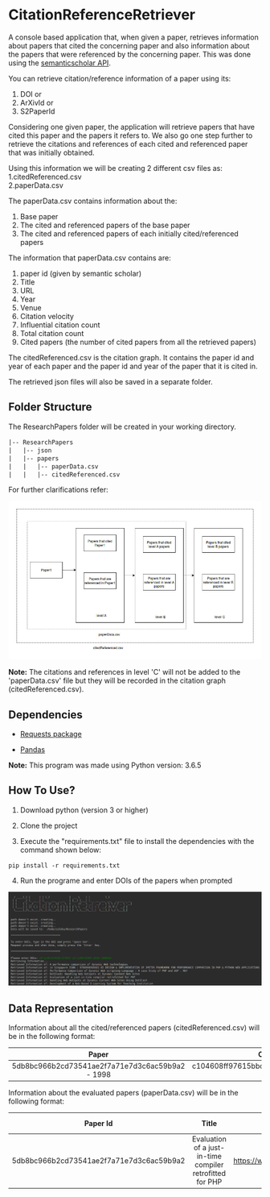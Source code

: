 <h1>CitationReferenceRetriever</h1>

A console based application that, when given a paper, retrieves information about papers that cited the concerning paper and also information about the papers that were referenced by the concerning paper. This was done using the [semanticscholar API](http://api.semanticscholar.org/).

You can retrieve citation/reference information of a paper using its:
1. DOI or
2. ArXivId or
3. S2PaperId

Considering one given paper, the application will retrieve papers that have cited this paper and the papers it refers to. We also go one step further to retrieve the citations and references of each cited and referenced paper that was initially obtained. 

Using this information we will be creating 2 different csv files as:<br>
1.citedReferenced.csv<br>
2.paperData.csv

The paperData.csv contains information about the:
1. Base paper
2. The cited and referenced papers of the base paper
3. The cited and referenced papers of each initially cited/referenced papers

The information that paperData.csv contains are:
1. paper id (given by semantic scholar)
2. Title
3. URL
4. Year
5. Venue
6. Citation velocity
7. Influential citation count
8. Total citation count
9. Cited papers (the number of cited papers from all the retrieved papers)

The citedReferenced.csv is the citation graph. It contains the paper id and year of each paper and the paper id and year of the paper that it is cited in.

The retrieved json files will also be saved in a separate folder.

<h2>Folder Structure</h2>

The ResearchPapers folder will be created in your working directory.

````````````````````````````````````
|-- ResearchPapers
|   |-- json
|   |-- papers
|   |   |-- paperData.csv
|   |   |-- citedReferenced.csv

````````````````````````````````````


For further clarifications refer:

![picture](images/info.jpg)

<b>Note:</b> The citations and references in level 'C' will not be added to the 'paperData.csv' file but they will be recorded in the citation graph (citedReferenced.csv).

<h2>Dependencies</h2>

* [Requests package](https://pypi.org/project/requests/)

* [Pandas](https://pandas.pydata.org/pandas-docs/stable/install.html)

<b>Note:</b> This program was made using Python version: 3.6.5

<h2>How To Use?</h2>

1. Download python (version 3 or higher)

2. Clone the project

3. Execute the "requirements.txt" file to install the dependencies with the command shown below:
````````````````````````````````````
pip install -r requirements.txt
````````````````````````````````````
4. Run the programe and enter DOIs of the papers when prompted

![picture](images/cite.png)

<h2>Data Representation</h2>

Information about all the cited/referenced papers (citedReferenced.csv) will be in the following format:

| Paper | Cited Paper|
| :---: | :---: |
|5db8bc966b2cd73541ae2f7a71e7d3c6ac59b9a2 - 1998 |  c104608ff97615bbcd54d70573ea3f838d1e5457  - 2002 |

Information about the evaluated papers (paperData.csv) will be in the following format:

| Paper Id | Title | URL | Year | Venue | CitationVelocity | InfluentialCitationCount | TotalCitationCount | Cited Papers |
| :---: | :---: | :---: | :---: | :---: | :---: | :---: | :---: | :---: | 
| 5db8bc966b2cd73541ae2f7a71e7d3c6ac59b9a2 | Evaluation of a just-in-time compiler retrofitted for PHP | https://www.semanticscholar.org/paper/5db8bc966b2cd73541ae2f7a71e7d3c6ac59b9a2 | 2010 | VEE | 0 | 0 | 5 | 23 |
